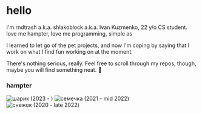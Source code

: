 # hello

I'm rndtrash a.k.a. shlakoblock a.k.a. Ivan Kuzmenko, 22 y/o CS student. love me hampter, love me programming, simple as

I learned to let go of the pet projects, and now I'm coping by saying that I work on what I find fun working on at the moment.

There's nothing serious, really. Feel free to scroll through my repos, though, maybe you will find something neat. 👀

### hampter

![шарик (2023 - )](https://github.com/user-attachments/assets/fbf5f119-7da9-4e52-8897-c055142b510f)
![семечка (2021 - mid 2022)](https://user-images.githubusercontent.com/6745157/180644262-20f99617-0975-46fe-861f-c99bd51b0d36.jpg)
![снежок (2020 - late 2022)](https://user-images.githubusercontent.com/6745157/120861058-61fe8f00-c58f-11eb-8d59-56b69b68cf52.jpg)
